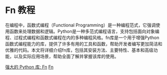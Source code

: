 # Fn 教程

<show-structure depth="3"/>

在编程中，函数式编程（Functional Programming）是一种编程范式，它强调使用函数来处理数据和逻辑。Python是一种多范式编程语言，支持包括面向对象编程、过程式编程和函数式编程在内的多种编程风格。fn库是一个用于增强Python函数式编程能力的库，提供了许多有用的工具和函数，帮助开发者编写更加简洁和优雅的代码。本文将详细介绍fn库，包括其安装方法、主要特性、基本和高级功能，以及实际应用场景，帮助全面了解并掌握该库的使用。


<seealso>
<category ref="ref_docs">
    <a href="https://mp.weixin.qq.com/s/iRdge02HvQWtch98XPhwnQ">强大的 Python 库: Fn</a>
</category>
<category ref="ref_github">
    <a href="https://github.com/kachayev/fn.py">Fn</a>
</category>
<category ref="ref_issues">
</category>
<category ref="ref_hf">
</category>
<category ref="ref_ms">
</category>
</seealso>

